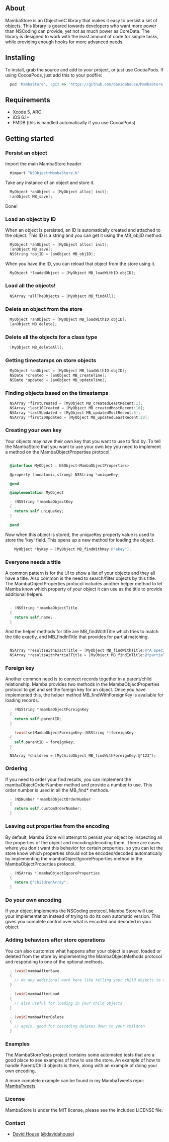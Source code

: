 ## About

MambaStore is an ObjectiveC library that makes it easy to persist a set of objects. This
library is geared towards developers who want more power than NSCoding can provide, yet
not as much power as CoreData. The library is designed to work with the least amount of code
for simple tasks, while providing enough hooks for more advanced needs.

## Installing

To install, grab the source and add to your project, or just use CocoaPods. If using CocoaPods,
just add this to your podfile:

```ruby
  pod 'MambaStore', :git => 'https://github.com/davidahouse/MambaStore.git'
```

## Requirements

- Xcode 5, ARC.
- iOS 6.1+
- FMDB (this is handled automatically if you use CocoaPods)

## Getting started

### Persist an object

Import the main MambaStore header

```objectivec
  #import "NSObject+MambaStore.h"
```

Take any instance of an object and store it.

```objectivec
  MyObject *anObject = [MyObject alloc] init];
  [anObject MB_save];
```

Done!

### Load an object by ID

When an object is persisted, an ID is automatically created and attached
to the object. This ID is a string and you can get it using the MB_objID method:

```objectivec
  MyObject *anObject = [MyObject alloc] init];
  [anObject MB_save];
  NSString *objID = [anObject MB_objID];
```

When you have the ID, you can reload that object from the store using it.

```objectivec
  MyObject *loadedObject = [MyObject MB_loadWithID:objID];
```

### Load all the objects!

```objectivec
  NSArray *allTheObjects = [MyObject MB_findAll];
```

### Delete an object from the store

```objectivec
  MyObject *anObject = [MyObject MB_loadWithID:objID];
  [anObject MB_delete];
```

### Delete all the objects for a class type

```objectivec
  [MyObject MB_deleteAll];
```

### Getting timestamps on store objects

```objectivec
  MyObject *anObject = [MyObject MB_loadWithID:objID];
  NSDate *created = [anObject MB_createTime];
  NSDate *updated = [anObject MB_updateTime];
```

### Finding objects based on the timestamps

```objectivec
  NSArray *firstCreated = [MyObject MB_createdLeastRecent:1];
  NSArray *last10Created = [MyObject MB_createdMostRecent:10];
  NSArray *last5Updated = [MyObject MB_updatedMostRecent:5];
  NSArray *first20Updated = [MyObject MB_updatedLeastRecent:20];
```

### Creating your own key

Your objects may have their own key that you want to use to find by.
To tell the MambaStore that you want to use your own key you need to
implement a method on the MambaObjectProperties protocol.

```objectivec

  @interface MyObject : NSObject<MambaObjectProperties>

  @property (nonatomic,strong) NSString *uniqueKey;

  @end

  @implementation MyObject

  - (NSString *)mambaObjectKey
  {
    return self.uniqueKey;
  }

  @end

```

Now when this object is stored, the uniqueKey property value is used to store the
'key' field. This opens up a new method for loading the object.

```objectivec
    MyObject *byKey = [MyObject MB_findWithKey:@"akey"];
```

### Everyone needs a title

A common pattern is for the UI to show a list of your objects and they all have a title. Also
common is the need to search/filter objects by this title. The MambaObjectProperties protocol
includes another helper method to let Mamba know which property of your object it can use
as the title to provide additional helpers.

```objectivec

  - (NSString *)mambaObjectTitle
  {
    return self.name;
  }
```

And the helper methods for title are MB_findWithTitle which tries to match the title exactly,
and MB_findInTitle that provides for partial matching.

```objectivec

  NSArray *resultsWithExactTitle = [MyObject MB_findWithTitle:@"A specific title"];
  NSArray *resultsWithPartialTitle = [MyObject MB_findInTitle:@"partial"];

```

### Foreign key

Another common need is to connect records together in a parent/child relationship. Mamba provides two methods
in the MambaObjectProperties protocol to get and set the foreign key for an object. Once you have implemented
this, the helper method MB_findWithForeignKey is available for loading records.

```objectivec
  - (NSString *)mambaObjectForeignKey
  {
    return self.parentID;
  }

  - (void)setMambaObjectForeignKey:(NSString *)foreignKey
  {
    self.parentID = foreignKey;
  }
```

```
  NSArray *children = [MyChildObject MB_findWithForeignKey:@"123"];
```

### Ordering

If you need to order your find results, you can implement the mambaObjectOrderNumber method and provide
a number to use. This order number is used in all the MB_find* methods.

```objectivec
  - (NSNumber *)mambaObjectOrderNumber
  {
    return self.customOrderNumber;
  }
```

### Leaving out properties from the encoding

By default, Mamba Store will attempt to persist your object by inspecting all the properties of the object and
encoding/decoding them. There are cases where you don't want this behavior for certain properties, so you can
let the store know which properties should not be encoded/decoded automatically by implementing the
mambaObjectIgnoreProperties method in the MambaObjectProperties protocol.

```objectivec
  - (NSArray *)mambaObjectIgnoreProperties
  {
    return @"childrenArray";
  }
```

### Do your own encoding

If your object implements the NSCoding protocol, Mamba Store will use your implementation instead of trying
to do its own automatic version. This gives you complete control over what is encoded and decoded in your
object.

### Adding behaviors after store operations

You can also customize what happens after your object is saved, loaded or deleted from the store by implementing
the MambaObjectMethods protocol and responding to one of the optional methods.

```objectivec
  - (void)mambaAfterSave
  {
    // do any additional work here like telling your child objects to save themselves.
  }

  - (void)mambaAfterLoad
  {
    // also useful for loading in your child objects
  }

  - (void)mambaAfterDelete
  {
    // again, good for cascading deletes down to your children
  }
```

### Examples

The MambaStoreTests project contains some automated tests that are a good place to see examples of how
to use the store. An example of how to handle Parent/Child objects is there, along with an example of
doing your own encoding.

A more complete example can be found in my MambaTweets repo: [MambaTweets](https://github.com/davidahouse/MambaTweets)

### License

MambaStore is under the MIT license, please see the included LICENSE file.

### Contact

- [David House](http://github.com/davidahouse) ([@davidahouse](https://twitter.com/davidahouse))

